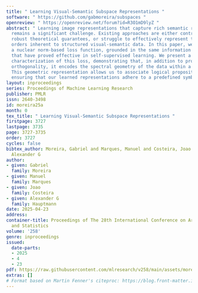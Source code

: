 ```yaml
---
title: " Learning Visual-Semantic Subspace Representations "
software: " https://github.com/gabmoreira/subspaces "
openreview: " https://openreview.net/forum?id=R3O1mD9lyZ "
abstract: " Learning image representations that capture rich semantic relationships
  remains a significant challenge. Existing approaches are either contrastive, lacking
  robust theoretical guarantees, or struggle to effectively represent the partial
  orders inherent to structured visual-semantic data. In this paper, we introduce
  a nuclear norm-based loss function, grounded in the same information theoretic principles
  that have proved effective in self-supervised learning. We present a theoretical
  characterization of this loss, demonstrating that, in addition to promoting class
  orthogonality, it encodes the spectral geometry of the data within a subspace lattice.
  This geometric representation allows us to associate logical propositions with subspaces,
  ensuring that our learned representations adhere to a predefined symbolic structure. "
layout: inproceedings
series: Proceedings of Machine Learning Research
publisher: PMLR
issn: 2640-3498
id: moreira25a
month: 0
tex_title: " Learning Visual-Semantic Subspace Representations "
firstpage: 3727
lastpage: 3735
page: 3727-3735
order: 3727
cycles: false
bibtex_author: Moreira, Gabriel and Marques, Manuel and Costeira, Joao and Hauptmann,
  Alexander G
author:
- given: Gabriel
  family: Moreira
- given: Manuel
  family: Marques
- given: Joao
  family: Costeira
- given: Alexander G
  family: Hauptmann
date: 2025-04-23
address:
container-title: Proceedings of The 28th International Conference on Artificial Intelligence
  and Statistics
volume: '258'
genre: inproceedings
issued:
  date-parts:
  - 2025
  - 4
  - 23
pdf: https://raw.githubusercontent.com/mlresearch/v258/main/assets/moreira25a/moreira25a.pdf
extras: []
# Format based on Martin Fenner's citeproc: https://blog.front-matter.io/posts/citeproc-yaml-for-bibliographies/
---
```

